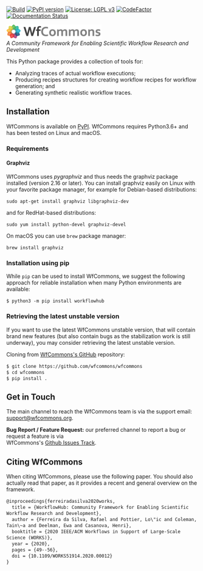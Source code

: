[![Build][build-badge]][build-link]
[![PyPI version][pypi-badge]][pypi-link]
[![License: LGPL v3][license-badge]](LICENSE)
[![CodeFactor][codefactor-badge]][codefactor-link]
[![Documentation Status][rtd-badge]][rtd-link]

<a href="https://wfcommons.org" target="_blank"><img src="docs/source/images/wfcommons-horizontal.png" width="250" /></a>
<br/>_A Community Framework for Enabling Scientific Workflow Research and Development_

This Python package provides a collection of tools for:

- Analyzing traces of actual workflow executions;
- Producing recipes structures for creating workflow recipes for workflow generation; and
- Generating synthetic realistic workflow traces.

## Installation

WfCommons is available on [PyPI](https://pypi.org/project/workflowhub).
WfCommons requires Python3.6+ and has been tested on Linux and macOS.

### Requirements

#### Graphviz
WfCommons uses _pygraphviz_ and thus needs the graphviz package installed (version 2.16 or later).
You can install graphviz easily on Linux with your favorite package manager,
for example for Debian-based distributions:
```
sudo apt-get install graphviz libgraphviz-dev
```
and for RedHat-based distributions:
```
sudo yum install python-devel graphviz-devel
```

On macOS you can use `brew` package manager:
```
brew install graphviz
```

### Installation using pip

While `pip` can be used to install WfCommons, we suggest the following
approach for reliable installation when many Python environments are available:

```
$ python3 -m pip install workflowhub
```

### Retrieving the latest unstable version

If you want to use the latest WfCommons unstable version, that will contain
brand new features (but also contain bugs as the stabilization work is still
underway), you may consider retrieving the latest unstable version.

Cloning from [WfCommons's GitHub](https://github.com/wfcommons/wfcommons)
repository:

```
$ git clone https://github.com/wfcommons/wfcommons
$ cd wfcommons
$ pip install .
```

## Get in Touch

The main channel to reach the WfCommons team is via the support email: 
[support@wfcommons.org](mailto:support@wfcommons.org).

**Bug Report / Feature Request:** our preferred channel to report a bug or request a feature is via  
WfCommons's [Github Issues Track](https://github.com/wfcommons/wfcommons/issues).


## Citing WfCommons
When citing WfCommons, please use the following paper. You should also actually read 
that paper, as it provides a recent and general overview on the framework.

```
@inproceedings{ferreiradasilva2020works,
  title = {WorkflowHub: Community Framework for Enabling Scientific Workflow Research and Development},
  author = {Ferreira da Silva, Rafael and Pottier, Lo\"ic and Coleman, Tain\~a and Deelman, Ewa and Casanova, Henri},
  booktitle = {2020 IEEE/ACM Workflows in Support of Large-Scale Science (WORKS)},
  year = {2020},
  pages = {49--56},
  doi = {10.1109/WORKS51914.2020.00012}
}
```

[build-badge]:         https://github.com/wfcommons/wfcommons/workflows/Build/badge.svg
[build-link]:          https://github.com/wfcommons/wfcommons/actions
[pypi-badge]:          https://badge.fury.io/py/workflowhub.svg
[pypi-link]:           https://badge.fury.io/py/workflowhub
[license-badge]:       https://img.shields.io/badge/License-LGPL%20v3-blue.svg
[codefactor-badge]:    https://www.codefactor.io/repository/github/wfcommons/wfcommons/badge
[codefactor-link]:     https://www.codefactor.io/repository/github/wfcommons/wfcommons
[rtd-badge]:           https://readthedocs.org/projects/wfcommons/badge/?version=latest
[rtd-link]:            https://wfcommons.readthedocs.io/en/latest/?badge=latest
